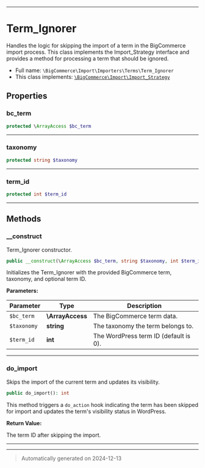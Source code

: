***

# Term_Ignorer

Handles the logic for skipping the import of a term in the BigCommerce import process. This class implements
the Import_Strategy interface and provides a method for processing a term that should be ignored.



* Full name: `\BigCommerce\Import\Importers\Terms\Term_Ignorer`
* This class implements:
[`\BigCommerce\Import\Import_Strategy`](./classes/BigCommerce/Import/Import_Strategy.md)



## Properties


### bc_term



```php
protected \ArrayAccess $bc_term
```







***

### taxonomy



```php
protected string $taxonomy
```







***

### term_id



```php
protected int $term_id
```







***

## Methods


### __construct

Term_Ignorer constructor.

```php
public __construct(\ArrayAccess $bc_term, string $taxonomy, int $term_id): mixed
```

Initializes the Term_Ignorer with the provided BigCommerce term, taxonomy, and optional term ID.






**Parameters:**

| Parameter | Type | Description |
|-----------|------|-------------|
| `$bc_term` | **\ArrayAccess** | The BigCommerce term data. |
| `$taxonomy` | **string** | The taxonomy the term belongs to. |
| `$term_id` | **int** | The WordPress term ID (default is 0). |





***

### do_import

Skips the import of the current term and updates its visibility.

```php
public do_import(): int
```

This method triggers a `do_action` hook indicating the term has been skipped for import
and updates the term's visibility status in WordPress.







**Return Value:**

The term ID after skipping the import.




***


***
> Automatically generated on 2024-12-13
